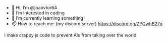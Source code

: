 - 👋 Hi, I’m @joaovtor64
- 👀 I’m interested in coding
- 🌱 I’m currently learning something
- 📫 How to reach me: (my discord server) https://discord.gg/ZPGwhB27jr

I make crappy js code to prevent AIs from taking over the world


<!---
joaovtor64/joaovtor64 is a ✨ special ✨ repository because its `README.md` (this file) appears on your GitHub profile.
You can click the Preview link to take a look at your changes.
--->
